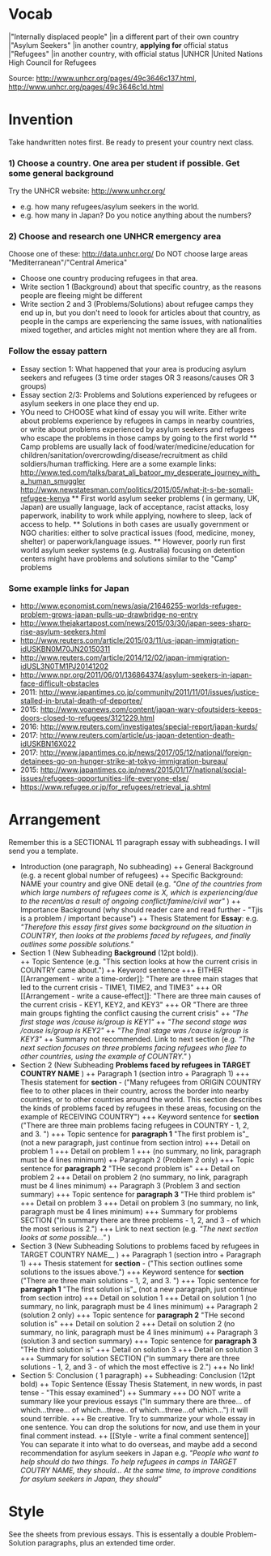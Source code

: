 # Vocab 
|"Internally displaced people" 	    |in a different part of their own country 			 
|"Asylum Seekers" 				     |in another country, __applying for__ official status 
|"Refugees" 						|in another country, with official status 
|UNHCR                              |United Nations High Council for Refugees

Source: http://www.unhcr.org/pages/49c3646c137.html, http://www.unhcr.org/pages/49c3646c1d.html

# Invention
Take handwritten notes first. Be ready to present your country next class.

### 1) Choose a country. One area per student if possible. Get some general background 
Try the UNHCR website: http://www.unhcr.org/
* e.g. how many refugees/asylum seekers in the world. 
* e.g. how many in Japan? Do you notice anything about the numbers?

### 2) Choose and research one UNHCR emergency area
Choose one of these: http://data.unhcr.org/
Do NOT choose large areas "Mediterranean"/"Central America"
* Choose one country producing refugees in that area. 
* Write section 1 (Background) about that specific country, as the reasons people are fleeing might be different
* Write section 2 and 3 (Problems/Solutions) about refugee camps they end up in, but you don't need to loook for articles about that country, as people in the camps are experiencing the same issues, with nationalities mixed together, and articles might not mention where they are all from.  

### Follow the essay pattern
* Essay section 1: What happened that your area is producing asylum seekers and refugees (3 time order stages OR 3 reasons/causes OR 3 groups)
* Essay section 2/3: Problems and Solutions experienced by refugees or asylum seekers in one place they end up.
* YOu need to CHOOSE what kind of essay you will write. Either write about problems experience by refugees in camps in nearby countries, or write about problems experienced by asylum seekers and refugees who escape the problems in those camps by going to the first world
** Camp problems are usually lack of food/water/medicine/education for children/sanitation/overcrowding/disease/recruitment as child soldiers/human trafficking. Here are a some example links: http://www.ted.com/talks/barat_ali_batoor_my_desperate_journey_with_a_human_smuggler http://www.newstatesman.com/politics/2015/05/what-it-s-be-somali-refugee-kenya 
** First world asylum seeker problems ( in germany, UK, Japan) are usually language, lack of acceptance, racist attacks, losy paperwork, inability to work while applying, nowhere to sleep, lack of access to help. 
** Solutions in both cases are usually government or NGO charities: either to solve practical issues (food, medicine, money, shelter) or paperwork/language issues. 
** However, poorly run first world asylum seeker systems (e.g. Australia) focusing on detention centers might have problems and solutions similar to the "Camp" problems

### Some example links for Japan 
*  http://www.economist.com/news/asia/21646255-worlds-refugee-problem-grows-japan-pulls-up-drawbridge-no-entry
*  http://www.thejakartapost.com/news/2015/03/30/japan-sees-sharp-rise-asylum-seekers.html
*  http://www.reuters.com/article/2015/03/11/us-japan-immigration-idUSKBN0M70JN20150311
*  http://www.reuters.com/article/2014/12/02/japan-immigration-idUSL3N0TM1PJ20141202
*  http://www.npr.org/2011/06/01/136864374/asylum-seekers-in-japan-face-difficult-obstacles
* 2011: http://www.japantimes.co.jp/community/2011/11/01/issues/justice-stalled-in-brutal-death-of-deportee/
* 2015: http://www.voanews.com/content/japan-wary-ofoutsiders-keeps-doors-closed-to-refugees/3121229.html
* 2016: http://www.reuters.com/investigates/special-report/japan-kurds/
* 2017: http://www.reuters.com/article/us-japan-detention-death-idUSKBN16X022
* 2017: http://www.japantimes.co.jp/news/2017/05/12/national/foreign-detainees-go-on-hunger-strike-at-tokyo-immigration-bureau/
* 2015: http://www.japantimes.co.jp/news/2015/01/17/national/social-issues/refugees-opportunities-life-everyone-else/
* https://www.refugee.or.jp/for_refugees/retrieval_ja.shtml


# Arrangement
Remember this is a SECTIONAL 11 paragraph essay with subheadings. I will send you a template. 

+ Introduction (one paragraph, No subheading)
++ General Background (e.g. a recent global number of refugees) 
++ Specific Background:  NAME your country and give ONE detail (e.g. _"One of the countries from which large numbers of refugees come is X, which is experiencing/due to the recent/as a result of ongoing conflict/famine/civil war"_ )
++ Importance Background (why should reader care and read further - "Tjis is a problem / important because")
++ Thesis Statement for __Essay__: e.g. _"Therefore this essay first gives some background on the situation in COUNTRY, then looks at the problems faced by refugees, and finally outlines some possible solutions."_
+ Section 1 (New Subheading __Background__ (12pt bold)).  
++ Topic Sentence (e.g. "This section looks at how the current crisis in COUNTRY came about.")
++ Keyword sentence
+++ EITHER [[Arrangement - write a time-order]]: "There are three main stages that led to the current crisis - TIME1, TIME2, and TIME3"
+++ OR [[Arrangement - write a cause-effect]]: "There are three main causes of the current crisis - KEY1, KEY2, and KEY3"
+++ OR "There are three main groups fighting the conflict causing the current crisis"
++ _"The first stage was /cause is/group is KEY1"_
++ _"The second stage was /cause is/group is KEY2"_
++ _"The final stage was /cause is/group is KEY3"_
++  Summary not recommended. Link to next section (e.g. _“The next section focuses on three problems facing refugees who flee to other countries, using the example of COUNTRY."_ )
+ Section 2 (New Subheading __Problems faced by refugees in TARGET COUNTRY NAME__ )
++ Paragraph 1 (section intro + Paragraph 1)
+++ Thesis statement for __section__ - ("Many refugees from ORIGIN COUNTRY flee to to other places in their country, across the border into nearby countries, or to other countries around the world. This section describes the kinds of problems faced by refugees in these areas, focusing on the example of RECEIVING COUNTRY")
+++ Keyword  sentence for __section__ ("There are three main problems facing refugees in COUNTRY - 1, 2, and 3. ")
+++ Topic sentence for __paragraph 1__   "The first problem is"_  (not a new paragraph, just continue from section intro)
+++ Detail on problem 1
+++ Detail on problem 1 
+++ (no summary, no link, paragraph must be 4 lines minimum)
++ Paragraph 2 (Problem 2 only)
+++ Topic sentence for __paragraph 2__  "THe second problem is"
+++ Detail on problem 2
+++ Detail on problem 2 (no summary, no link, paragraph must be 4 lines minimum)
++ Paragraph 3 (Problem 3 and section summary)
+++ Topic sentence for __paragraph 3__  "THe third problem is"
+++ Detail on problem 3
+++ Detail on problem 3 (no summary, no link, paragraph must be 4 lines minimum)
+++ Summary for problems SECTION ("In summary there are three problems - 1, 2, and 3 - of which the most serious is 2.")
+++ Link to next section (e.g. _"The next section looks at some possible..."_ )
+ Section 3 (New Subheading Solutions to problems faced by refugees in TARGET COUNTRY NAME__ )
++ Paragraph 1 (section intro + Paragraph 1)
+++ Thesis statement for __section__ - ("This section outlines some solutions to the issues above.")
+++ Keyword  sentence for __section__ ("There are three main solutions - 1, 2, and 3. ")
+++ Topic sentence for __paragraph 1__   "The first solution is"_  (not a new paragraph, just continue from section intro)
+++ Detail on solution 1
+++ Detail on solution 1 (no summary, no link, paragraph must be 4 lines minimum)
++ Paragraph 2 (solution 2 only)
+++ Topic sentence for __paragraph 2__  "THe second solution is"
+++ Detail on solution 2
+++ Detail on solution 2 (no summary, no link, paragraph must be 4 lines minimum)
++ Paragraph 3 (solution 3 and section summary)
+++ Topic sentence for __paragraph 3__  "THe third solution is"
+++ Detail on solution 3
+++ Detail on solution 3  
+++ Summary for solution SECTION ("In summary there are three solutions - 1, 2, and 3 - of which the most effective is 2.")
+++ No link!
+ Section 5: Conclusion ( 1 paragraph)
++ Subheading: Conclusion (12pt bold)
++ Topic Sentence (Essay Thesis Statement, in new words, in past tense - "This essay examined")
++ Summary
+++ DO NOT write a summary like your previous essays ("In summary there are three... of which...three... of which...three.. of which...three...of which...") it will sound terrible. 
+++ Be creative. Try to summarize your whole essay in one sentence. You can drop the solutions for now, and use them in your final comment instead. 
++ [[Style - write a final comment sentence]] You can separate it into what to do overseas, and maybe add a second recommendation for asylum seekers in Japan e.g. _"People who want to help should do two things. To help refugees in camps in TARGET COUTRY NAME, they should... At the same time, to improve conditions for asylum seekers in Japan, they should"_

# Style
See the sheets from previous essays. 
This is essentally a double Problem-Solution paragraphs, plus an extended time order. 
 


 

